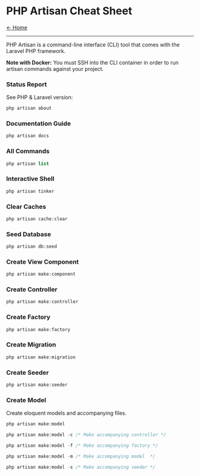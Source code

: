 # PHP Artisan Cheat Sheet

[&larr; Home](../README.md)

***

PHP Artisan is a command-line interface (CLI) tool that comes with the Laravel PHP framework. 

**Note with Docker:** You must SSH into the CLI container in order to run artisan commands against your project.

### Status Report

See PHP & Laravel version:

```php
php artisan about
```

### Documentation Guide

```php
php artisan docs
```

### All Commands

```php
php artisan list
```

### Interactive Shell

```php
php artisan tinker
```

### Clear Caches

```php
php artisan cache:clear
```

### Seed Database

```php
php artisan db:seed
```

### Create View Component

```php
php artisan make:component
```

### Create Controller

```php
php artisan make:controller
```

### Create Factory

```php
php artisan make:factory
```

### Create Migration

```php
php artisan make:migration
```

### Create Seeder

```php
php artisan make:seeder
```

### Create Model

Create eloquent models and accompanying files.

```php
php artisan make:model
```

```php
php artisan make:model -c /* Make accompanying controller */
```

```php
php artisan make:model -f /* Make accompanying factory */
```

```php
php artisan make:model -m /* Make accompanying model  */
```

```php
php artisan make:model -s /* Make accompanying seeder */
```